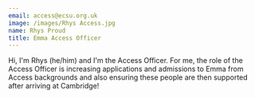 ```yaml
---
email: access@ecsu.org.uk
image: /images/Rhys Access.jpg
name: Rhys Proud
title: Emma Access Officer
---
```


Hi, I'm Rhys (he/him) and I'm the Access Officer.
										For me, the role of the Access Officer is increasing applications and admissions to Emma from Access backgrounds
										and also ensuring these people are then supported after arriving at Cambridge!